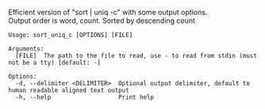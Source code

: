 Efficient version of "sort | uniq -c" with some output options. \
Output order is word, count. Sorted by descending count

```
Usage: sort_uniq_c [OPTIONS] [FILE]

Arguments:
  [FILE]  The path to the file to read, use - to read from stdin (must not be a tty) [default: -]

Options:
  -d, --delimiter <DELIMITER>  Optional output delimiter, default to human readable aligned text output
  -h, --help                   Print help
```
